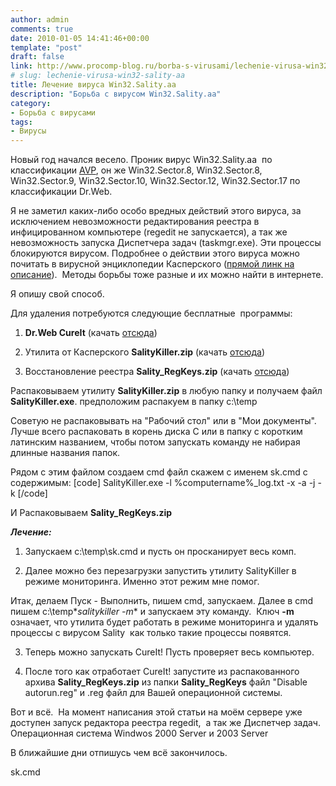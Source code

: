 ```yaml
---
author: admin
comments: true
date: 2010-01-05 14:41:46+00:00
template: "post"
draft: false
link: http://www.procomp-blog.ru/borba-s-virusami/lechenie-virusa-win32-sality-aa/
# slug: lechenie-virusa-win32-sality-aa
title: Лечение вируса Win32.Sality.aa
description: "Борьба с вирусом Win32.Sality.aa"
category:
- Борьба с вирусами
tags:
- Вирусы
---
```


Новый год начался весело. Проник вирус Win32.Sality.aa  по классификации [AVP](http://www.securelist.com/ru/descriptions/7196714/Virus.Win32.Sality.aa), он же Win32.Sector.8, Win32.Sector.8, Win32.Sector.9, Win32.Sector.10, Win32.Sector.12, Win32.Sector.17 по классификации Dr.Web.

Я не заметил каких-либо особо вредных действий этого вируса, за исключением невозможности редактирования реестра в инфицированном компьютере (regedit не запускается), а так же невозможность запуска Диспетчера задач (taskmgr.exe). Эти процессы блокируются вирусом. Подробнее о действии этого вируса можно почитать в вирусной энциклопедии Касперского ([прямой линк на описание](http://www.securelist.com/ru/descriptions/7196714/Virus.Win32.Sality.aa)).  Методы борьбы тоже разные и их можно найти в интернете.

Я опишу свой способ.

<!-- more -->

Для удаления потребуются следующие бесплатные  программы:



	
  1. **Dr.Web CureIt** (качать [отсюда](http://www.freedrweb.com/download+cureit/))

	
  2. Утилита от Касперского **SalityKiller.zip** (качать [отсюда](http://support.kaspersky.ru/downloads/utils/salitykiller.zip))

	
  3. Восстановление реестра **Sality_RegKeys.zip** (качать [отсюда](http://support.kaspersky.ru/downloads/utils/sality_regkeys.zip))


Распаковываем утилиту **SalityKiller.zip** в любую папку и получаем файл **SalityKiller.exe**. предположим распакуем в папку c:\temp

Советую не распаковывать на "Рабочий стол" или в "Мои документы".  Лучше всего распаковать в корень диска C или в папку с коротким латинским названием, чтобы потом запускать команду не набирая длинные названия папок.

Рядом с этим файлом создаем cmd файл скажем с именем sk.cmd с содержимым:
[code]
SalityKiller.exe -l %computername%_log.txt -x -a -j -k
[/code]

И Распаковываем  **Sality_RegKeys.zip**

_**Лечение:**_



	
  1. Запускаем c:\temp\sk.cmd и пусть он просканирует весь комп.

	
  2. Далее можно без перезагрузки запустить утилиту SalityKiller в режиме мониторинга. Именно этот режим мне помог.

Итак, делаем Пуск - Выполнить, пишем cmd, запускаем. Далее в cmd пишем c:\temp\**salitykiller -m** и запускаем эту команду.  Ключ **-m** означает, что утилита будет работать в режиме мониторинга и удалять процессы с вирусом Sality  как только такие процессы появятся.

	
  3. Теперь можно запускать CureIt! Пусть проверяет весь компьютер.

	
  4. После того как отработает CureIt! запустите из распакованного архива **Sality_RegKeys.zip** из папки **Sality_RegKeys** файл "Disable autorun.reg" и .reg файл для Вашей операционной системы.


Вот и всё.  На момент написания этой статьи на моём сервере уже доступен запуск редактора реестра regedit,  а так же Диспетчер задач. Операционная система Windwos 2000 Server и 2003 Server

В ближайшие дни отпишусь чем всё закончилось.


sk.cmd
